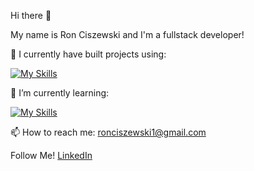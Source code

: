 Hi there 👋

My name is Ron Ciszewski and I'm a fullstack developer!


🔭 I currently have built projects using:

[![My Skills](https://skillicons.dev/icons?i=js,react,sass,tailwind,graphql,postgres,express,redux,firebase,aws,materialui,nodejs,html,css&perline=4)](https://skillicons.dev)

🌱 I’m currently learning:

[![My Skills](https://skillicons.dev/icons?i=ts,nextjs&perline=3)](https://skillicons.dev) 

📫 How to reach me: ronciszewski1@gmail.com

Follow Me!
<a href='https://www.linkedin.com/in/rciszewski/' target='_blank'>LinkedIn</a>
